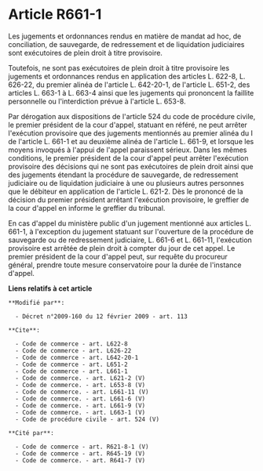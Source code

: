 # Article R661-1

Les jugements et ordonnances rendus en matière de mandat ad hoc, de conciliation, de sauvegarde, de redressement et de
liquidation judiciaires sont exécutoires de plein droit à titre provisoire. 

Toutefois, ne sont pas exécutoires de plein droit à titre provisoire les jugements et ordonnances rendus en application des
articles L. 622-8, L. 626-22, du premier alinéa de l'article L. 642-20-1, de l'article L. 651-2, des articles L. 663-1 à L.
663-4 ainsi que les jugements qui prononcent la faillite personnelle ou l'interdiction prévue à l'article L. 653-8. 

Par dérogation aux dispositions de l'article 524 du code de procédure civile, le premier président de la cour d'appel,
statuant en référé, ne peut arrêter l'exécution provisoire que des jugements mentionnés au premier alinéa du I de l'article
L. 661-1 et au deuxième alinéa de l'article L. 661-9, et lorsque les moyens invoqués à l'appui de l'appel paraissent sérieux.
Dans les mêmes conditions, le premier président de la cour d'appel peut arrêter l'exécution provisoire des décisions qui ne
sont pas exécutoires de plein droit ainsi que des jugements étendant la procédure de sauvegarde, de redressement judiciaire
ou de liquidation judiciaire à une ou plusieurs autres personnes que le débiteur en application de l'article L. 621-2. Dès le
prononcé de la décision du premier président arrêtant l'exécution provisoire, le greffier de la cour d'appel en informe le
greffier du tribunal. 

En cas d'appel du ministère public d'un jugement mentionné aux articles L. 661-1, à l'exception du jugement statuant sur
l'ouverture de la procédure de sauvegarde ou de redressement judiciaire, L. 661-6 et L. 661-11, l'exécution provisoire est
arrêtée de plein droit à compter du jour de cet appel. Le premier président de la cour d'appel peut, sur requête du procureur
général, prendre toute mesure conservatoire pour la durée de l'instance d'appel.

**Liens relatifs à cet article**

	**Modifié par**:

	  - Décret n°2009-160 du 12 février 2009 - art. 113

	**Cite**:

	  - Code de commerce - art. L622-8
	  - Code de commerce - art. L626-22
	  - Code de commerce - art. L642-20-1
	  - Code de commerce - art. L651-2
	  - Code de commerce - art. L661-1
	  - Code de commerce. - art. L621-2 (V)
	  - Code de commerce. - art. L653-8 (V)
	  - Code de commerce. - art. L661-11 (V)
	  - Code de commerce. - art. L661-6 (V)
	  - Code de commerce. - art. L661-9 (V)
	  - Code de commerce. - art. L663-1 (V)
	  - Code de procédure civile - art. 524 (V)

	**Cité par**:

	  - Code de commerce - art. R621-8-1 (V)
	  - Code de commerce - art. R645-19 (V)
	  - Code de commerce. - art. R641-7 (V)
